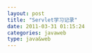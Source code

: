 ```yaml
---
layout: post
title: "Servlet学习记录"
date: 2011-03-31 01:15:24
categories: javaweb
type: java&web
---
```


